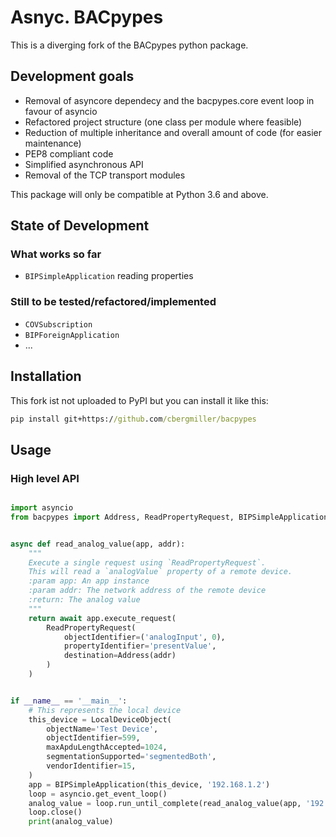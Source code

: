 # Asnyc. BACpypes

This is a diverging fork of the BACpypes python package.

## Development goals

- Removal of asyncore dependecy and the bacpypes.core event loop in favour of asyncio
- Refactored project structure (one class per module where feasible)
- Reduction of multiple inheritance and overall amount of code (for easier maintenance)
- PEP8 compliant code
- Simplified asynchronous API
- Removal of the TCP transport modules

This package will only be compatible at Python 3.6 and above.

## State of Development

### What works so far

- `BIPSimpleApplication` reading properties

### Still to be tested/refactored/implemented

- `COVSubscription`
- `BIPForeignApplication`
- ...

## Installation

This fork ist not uploaded to PyPI but you can install it like this: 

```cmd
pip install git+https://github.com/cbergmiller/bacpypes
```

## Usage

### High level API
```python

import asyncio
from bacpypes import Address, ReadPropertyRequest, BIPSimpleApplication, LocalDeviceObject


async def read_analog_value(app, addr):
    """
    Execute a single request using `ReadPropertyRequest`.
    This will read a `analogValue` property of a remote device.
    :param app: An app instance
    :param addr: The network address of the remote device
    :return: The analog value
    """
    return await app.execute_request(
        ReadPropertyRequest(
            objectIdentifier=('analogInput', 0),
            propertyIdentifier='presentValue',
            destination=Address(addr)
        )
    )


if __name__ == '__main__':
    # This represents the local device
    this_device = LocalDeviceObject(
        objectName='Test Device',
        objectIdentifier=599,
        maxApduLengthAccepted=1024,
        segmentationSupported='segmentedBoth',
        vendorIdentifier=15,
    )
    app = BIPSimpleApplication(this_device, '192.168.1.2')
    loop = asyncio.get_event_loop()
    analog_value = loop.run_until_complete(read_analog_value(app, '192.168.1.3'))
    loop.close()
    print(analog_value)

```